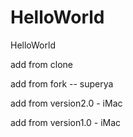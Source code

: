 # HelloWorld
HelloWorld

add from clone

add from fork -- superya

add from version2.0 - iMac

add from version1.0 - iMac
